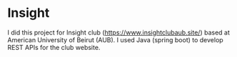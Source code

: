 # Insight
I did this project for Insight club (https://www.insightclubaub.site/) based at American University of Beirut (AUB).
I used Java (spring boot) to develop REST APIs for the club website.
